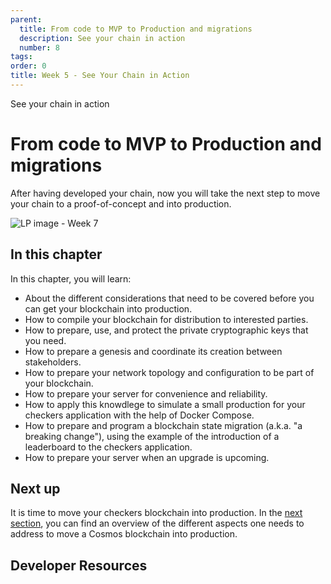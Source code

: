 ```yaml
---
parent:
  title: From code to MVP to Production and migrations
  description: See your chain in action
  number: 8
tags:
order: 0
title: Week 5 - See Your Chain in Action
---
```


<div class="tm-overline tm-rf-1 tm-lh-title tm-medium tm-muted">See your chain in action</div>
<h1 class="mt-4 mb-6">From code to MVP to Production and migrations</h1>

After having developed your chain, now you will take the next step to move your chain to a proof-of-concept and into production.

![LP image - Week 7](/universe.svg)

## In this chapter

<HighlightBox type="learning">

In this chapter, you will learn:

* About the different considerations that need to be covered before you can get your blockchain into production.
* How to compile your blockchain for distribution to interested parties.
* How to prepare, use, and protect the private cryptographic keys that you need.
* How to prepare a genesis and coordinate its creation between stakeholders.
* How to prepare your network topology and configuration to be part of your blockchain.
* How to prepare your server for convenience and reliability.
* How to apply this knowdlege to simulate a small production for your checkers application with the help of Docker Compose.
* How to prepare and program a blockchain state migration (a.k.a. "a breaking change"), using the example of the introduction of a leaderboard to the checkers application.
* How to prepare your server when an upgrade is upcoming.

</HighlightBox>

## Next up

It is time to move your checkers blockchain into production. In the [next section](/tutorials/8-path-to-prod/1-overview.md), you can find an overview of the different aspects one needs to address to move a Cosmos blockchain into production.

## Developer Resources

<div v-for="resource in $themeConfig.resources">
  <Resource
    :title="resource.title"
    :description="resource.description"
    :links="resource.links"
    :image="resource.image"
    :large="true"
  />
  <br/>
</div>
